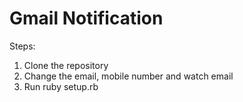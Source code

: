 # Gmail Notification

Steps:
1. Clone the repository
2. Change the email, mobile number and watch email
2. Run ruby setup.rb
